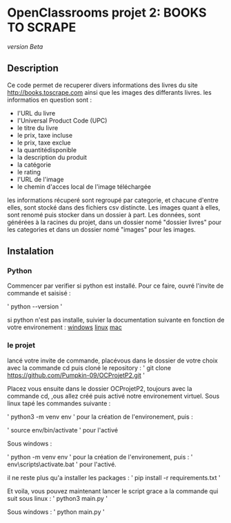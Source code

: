 # OpenClassrooms projet 2: BOOKS TO SCRAPE
*version Beta*

## Description
Ce code permet de recuperer divers informations des livres du site http://books.toscrape.com ainsi que les images des differants livres.
les informatios en question sont :
- l'URL du livre
- l'Universal Product Code (UPC)
- le titre du livre
- le prix, taxe incluse
- le prix, taxe exclue
- la quantitédisponible
- la description du produit
- la catégorie
- le rating
- l'URL de l'image
- le chemin d'acces local de l'image téléchargée

les informations récuperé sont regroupé par categorie, et chacune d'entre elles, sont stocké dans des fichiers csv distincte.
Les images quant à elles, sont renomé puis stocker dans un dossier à part.
Les données, sont générées à la racines du projet, dans un dossier nomé "dossier livres" pour les categories et dans un dossier nomé "images" pour les images.

## Instalation
### Python
Commencer par verifier si python est installé. Pour ce faire, ouvré l'invite de commande et saisisé :

' python --version '

si python n'est pas installe, suivier la documentation suivante en fonction de votre environement :
[windows](https://docs.python.org/fr/3/using/windows.html)
[linux](https://docs.python.org/fr/3/using/unix.html)
[mac](https://docs.python.org/fr/3/using/mac.html)

### le projet
lancé votre invite de commande, placévous dans le dossier de votre choix avec la commande cd puis cloné le repository :
' git clone https://github.com/Pumpkin-09/OCProjetP2.git '

Placez vous ensuite dans le dossier OCProjetP2, toujours avec la commande cd, ,ous allez créé puis activé notre environement virtuel. 
Sous linux tapé les commandes suivante :

' python3 -m venv env '
pour la création de l'environement, puis :

' source env/bin/activate '
pour l'activé

Sous windows :

' python -m venv env '
pour la création de l'environement, puis :
' env\scripts\activate.bat '
pour l'activé.

il ne reste plus qu'a installer les packages :
' pip install -r requirements.txt '

Et voila, vous pouvez maintenant lancer le script grace a la commande qui suit
sous linux :
' python3 main.py '

Sous windows :
' python main.py '
